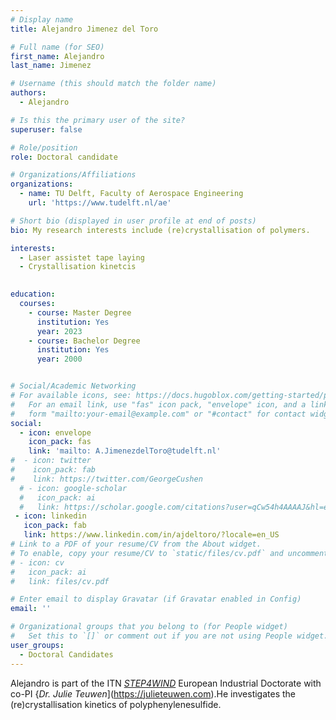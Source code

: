 ```yaml
---
# Display name
title: Alejandro Jimenez del Toro

# Full name (for SEO)
first_name: Alejandro
last_name: Jimenez

# Username (this should match the folder name)
authors:
  - Alejandro

# Is this the primary user of the site?
superuser: false

# Role/position
role: Doctoral candidate

# Organizations/Affiliations
organizations:
  - name: TU Delft, Faculty of Aerospace Engineering
    url: 'https://www.tudelft.nl/ae'

# Short bio (displayed in user profile at end of posts)
bio: My research interests include (re)crystallisation of polymers.

interests:
  - Laser assistet tape laying
  - Crystallisation kinetcis
  

education:
  courses:
    - course: Master Degree
      institution: Yes
      year: 2023
    - course: Bachelor Degree
      institution: Yes
      year: 2000


# Social/Academic Networking
# For available icons, see: https://docs.hugoblox.com/getting-started/page-builder/#icons
#   For an email link, use "fas" icon pack, "envelope" icon, and a link in the
#   form "mailto:your-email@example.com" or "#contact" for contact widget.
social:
  - icon: envelope
    icon_pack: fas
    link: 'mailto: A.JimenezdelToro@tudelft.nl'
#  - icon: twitter
#    icon_pack: fab
#    link: https://twitter.com/GeorgeCushen
  # - icon: google-scholar
  #   icon_pack: ai
  #   link: https://scholar.google.com/citations?user=qCw54h4AAAAJ&hl=en
 - icon: linkedin
   icon_pack: fab
   link: https://www.linkedin.com/in/ajdeltoro/?locale=en_US
# Link to a PDF of your resume/CV from the About widget.
# To enable, copy your resume/CV to `static/files/cv.pdf` and uncomment the lines below.
# - icon: cv
#   icon_pack: ai
#   link: files/cv.pdf

# Enter email to display Gravatar (if Gravatar enabled in Config)
email: ''

# Organizational groups that you belong to (for People widget)
#   Set this to `[]` or comment out if you are not using People widget.
user_groups:
  - Doctoral Candidates
---
```


Alejandro is part of the ITN [*STEP4WIND*](https://step4wind.eu) European Industrial Doctorate with co-PI {*Dr. Julie Teuwen*](https://julieteuwen.com).He investigates the (re)crystallisation kinetics of polyphenylenesulfide.
